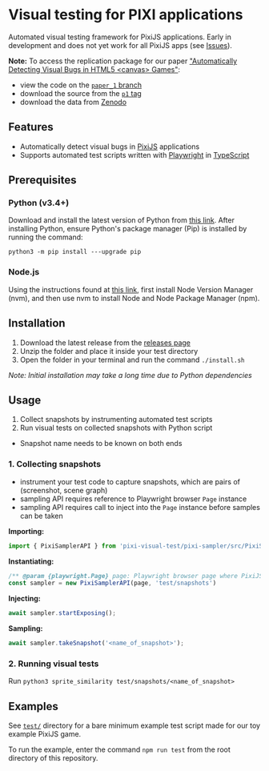 # Visual testing for PIXI applications

Automated visual testing framework for PixiJS applications.
Early in development and does not yet work for all PixiJS apps (see [Issues](issues/)).

**Note:** To access the replication package for our paper ["Automatically Detecting Visual Bugs in HTML5 \<canvas> Games"](https://asgaard.ece.ualberta.ca/papers/Conference/ASE_2022_Macklon_Automatically_Detecting_Visual_Bugs_In_HTML5_Canvas_Games.pdf):
- view the code on the [`paper_1` branch](https://github.com/asgaardlab/canvas-visual-bugs-testbed/tree/paper_1)
- download the source from the [`p1` tag](https://github.com/asgaardlab/canvas-visual-bugs-testbed/releases/tag/p1)
- download the data from [Zenodo](https://zenodo.org/record/6950640)

## Features
- Automatically detect visual bugs in [PixiJS](https://github.com/pixijs/pixijs) applications
- Supports automated test scripts written with [Playwright](https://playwright.dev/) in [TypeScript](https://www.typescriptlang.org/)

## Prerequisites

### Python (v3.4+)
Download and install the latest version of Python from [this link](https://www.python.org/downloads/). After installing Python, ensure Python's package manager (Pip) is installed by running the command:

 `python3 -m pip install ---upgrade pip` 

### Node.js
Using the instructions found at [this link](https://github.com/nvm-sh/nvm), first install Node Version Manager (nvm), and then use nvm to install Node and Node Package Manager (npm).

## Installation
1) Download the latest release from the [releases page](https://github.com/asgaardlab/canvas-visual-bugs-testbed/releases/)
2) Unzip the folder and place it inside your test directory
3) Open the folder in your terminal and run the command `./install.sh`

*Note: Initial installation may take a long time due to Python dependencies*

## Usage

1) Collect snapshots by instrumenting automated test scripts
2) Run visual tests on collected snapshots with Python script

- Snapshot name needs to be known on both ends

### 1. Collecting snapshots
- instrument your test code to capture snapshots, which are pairs of (screenshot, scene graph)
- sampling API requires reference to Playwright browser `Page` instance
- sampling API requires call to inject into the `Page` instance before samples can be taken

__Importing:__
```ts 
import { PixiSamplerAPI } from 'pixi-visual-test/pixi-sampler/src/PixiSamplerAPI'
```

__Instantiating:__ 
```ts
/** @param {playwright.Page} page: Playwright browser page where PixiJS app is running*/
const sampler = new PixiSamplerAPI(page, 'test/snapshots')
```

__Injecting:__ 
```ts
await sampler.startExposing();
```

__Sampling:__ 
```ts
await sampler.takeSnapshot('<name_of_snapshot>');
```

### 2. Running visual tests

Run `python3 sprite_similarity test/snapshots/<name_of_snapshot>`

## Examples

See [`test/`](test/) directory for a bare minimum example test script made for our toy example PixiJS game.

To run the example, enter the command `npm run test` from the root directory of this repository.